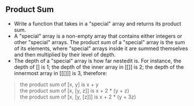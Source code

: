 ## Product Sum

- Write a function that takes in a "special" array and returns its product sum.
- A "special" array is a non-empty array that contains either integers or other "special" arrays. The product sum of a "special" array is the sum of its elements, where "special" arrays inside it are summed themselves and then multiplied by their level of depth.
- The depth of a "special" array is how far nestedit is. For instance, the depth of [] is 1; the depth of the inner array in [[]] is 2; the depth of the innermost array in [[[]]] is 3, therefore:
> the product sum of [x, y] is x + y  
> the product sum of [x, [y, z]] is x + 2 * (y + z)  
> the product sum of [x, [y, [z]]] is x + 2 * (y + 3z)